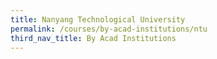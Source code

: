 ```yaml
---
title: Nanyang Technological University
permalink: /courses/by-acad-institutions/ntu
third_nav_title: By Acad Institutions
---
```


